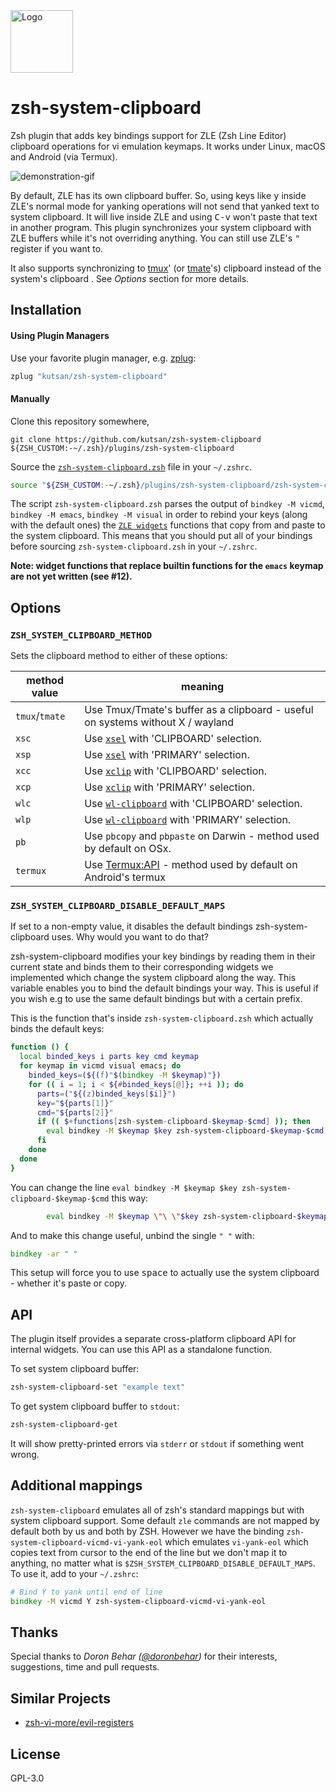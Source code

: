 <img width="100" src="https://github.com/kutsan/zsh-system-clipboard/raw/master/.github/assets/logo.png" alt="Logo" />

# zsh-system-clipboard

Zsh plugin that adds key bindings support for ZLE (Zsh Line Editor) clipboard operations for vi emulation keymaps. It works under Linux, macOS and Android (via Termux).

![demonstration-gif](https://i.imgur.com/LyL0GfQ.gif)

By default, ZLE has its own clipboard buffer. So, using keys like <kbd>y</kbd> inside ZLE's normal mode for yanking operations will not send that yanked text to system clipboard. It will live inside ZLE and using <kbd>C-v</kbd> won't paste that text in another program. This plugin synchronizes your system clipboard with ZLE buffers while it's not overriding anything. You can still use ZLE's <kbd>"</kbd> register if you want to.

It also supports synchronizing to [tmux](https://github.com/tmux/tmux)' (or [tmate](https://tmate.io/)'s) clipboard instead of the system's clipboard . See _Options_ section for more details.

## Installation

#### Using Plugin Managers

Use your favorite plugin manager, e.g. [zplug](https://github.com/zplug/zplug):

```sh
zplug "kutsan/zsh-system-clipboard"
```

#### Manually

Clone this repository somewhere,

```
git clone https://github.com/kutsan/zsh-system-clipboard ${ZSH_CUSTOM:-~/.zsh}/plugins/zsh-system-clipboard

```

Source the [`zsh-system-clipboard.zsh`](https://github.com/kutsan/zsh-system-clipboard/blob/master/zsh-system-clipboard.zsh) file in your `~/.zshrc`.

```sh
source "${ZSH_CUSTOM:-~/.zsh}/plugins/zsh-system-clipboard/zsh-system-clipboard.zsh"
```

The script `zsh-system-clipboard.zsh` parses the output of `bindkey -M vicmd`, `bindkey -M emacs`, `bindkey -M visual` in order to rebind your keys (along with the default ones) the [`ZLE widgets`](http://zsh.sourceforge.net/Doc/Release/Zsh-Line-Editor.html#Zle-Widgets) functions that copy from and paste to the system clipboard. This means that you should put all of your bindings before sourcing `zsh-system-clipboard.zsh` in your `~/.zshrc`.

**Note: widget functions that replace builtin functions for the `emacs` keymap are not yet written (see #12).**

## Options

### `ZSH_SYSTEM_CLIPBOARD_METHOD`

Sets the clipboard method to either of these options:

| method value | meaning |
| ------------ | ------- |
| `tmux`/`tmate` | Use Tmux/Tmate's buffer as a clipboard - useful on systems without X / wayland |
| `xsc`        | Use [`xsel`](https://github.com/kfish/xsel) with 'CLIPBOARD' selection. |
| `xsp`        | Use [`xsel`](https://github.com/kfish/xsel) with 'PRIMARY' selection. |
| `xcc`        | Use [`xclip`](https://github.com/astrand/xclip) with 'CLIPBOARD' selection. |
| `xcp`        | Use [`xclip`](https://github.com/astrand/xclip) with 'PRIMARY' selection. |
| `wlc`        | Use [`wl-clipboard`](https://github.com/bugaevc/wl-clipboard) with 'CLIPBOARD' selection. |
| `wlp`        | Use [`wl-clipboard`](https://github.com/bugaevc/wl-clipboard) with 'PRIMARY' selection. |
| `pb`         | Use `pbcopy` and `pbpaste` on Darwin - method used by default on OSx. |
| `termux`     | Use [Termux:API](https://wiki.termux.com/wiki/Termux:API) - method used by default on Android's termux |

### `ZSH_SYSTEM_CLIPBOARD_DISABLE_DEFAULT_MAPS`

If set to a non-empty value, it disables the default bindings zsh-system-clipboard uses. Why would you want to do that?

zsh-system-clipboard modifies your key bindings by reading them in their current state and binds them to their corresponding widgets we implemented which change the system clipboard along the way. This variable enables you to bind the default bindings your way. This is useful if you wish e.g to use the same default bindings but with a certain prefix.

This is the function that's inside `zsh-system-clipboard.zsh` which actually binds the default keys:

```zsh
function () {
  local binded_keys i parts key cmd keymap
  for keymap in vicmd visual emacs; do
    binded_keys=(${(f)"$(bindkey -M $keymap)"})
    for (( i = 1; i < ${#binded_keys[@]}; ++i )); do
      parts=("${(z)binded_keys[$i]}")
      key="${parts[1]}"
      cmd="${parts[2]}"
      if (( $+functions[zsh-system-clipboard-$keymap-$cmd] )); then
        eval bindkey -M $keymap $key zsh-system-clipboard-$keymap-$cmd
      fi
    done
  done
}
```

You can change the line `eval bindkey -M $keymap $key zsh-system-clipboard-$keymap-$cmd` this way:

```zsh
        eval bindkey -M $keymap \"\ \"$key zsh-system-clipboard-$keymap-$cmd
```

And to make this change useful, unbind the single `" "` with:

```zsh
bindkey -ar " "
```

This setup will force you to use <kbd>space</kbd> to actually use the system clipboard - whether it's paste or copy.

## API

The plugin itself provides a separate cross-platform clipboard API for internal widgets. You can use this API as a standalone function.

To set system clipboard buffer:

```sh
zsh-system-clipboard-set "example text"
```

To get system clipboard buffer to `stdout`:

```sh
zsh-system-clipboard-get
```

It will show pretty-printed errors via `stderr` or `stdout` if something went wrong.

## Additional mappings

`zsh-system-clipboard` emulates all of zsh's standard mappings but with system clipboard support. Some default `zle` commands are not mapped by default both by us and both by ZSH. However we have the binding `zsh-system-clipboard-vicmd-vi-yank-eol` which emulates `vi-yank-eol` which copies text from cursor to the end of the line but we don't map it to anything, no matter what is `$ZSH_SYSTEM_CLIPBOARD_DISABLE_DEFAULT_MAPS`. To use it, add to your `~/.zshrc`:

```zsh
# Bind Y to yank until end of line
bindkey -M vicmd Y zsh-system-clipboard-vicmd-vi-yank-eol
```

## Thanks

Special thanks to _Doron Behar ([@doronbehar](https://github.com/doronbehar))_ for their interests, suggestions, time and pull requests.

## Similar Projects

- [zsh-vi-more/evil-registers](https://github.com/zsh-vi-more/evil-registers)

## License

GPL-3.0
